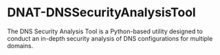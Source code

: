 # DNAT-DNSSecurityAnalysisTool
The DNS Security Analysis Tool is a Python-based utility designed to conduct an in-depth security analysis of DNS configurations for multiple domains. 
